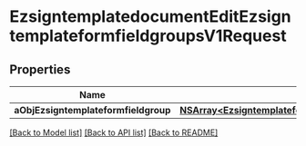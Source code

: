 # EzsigntemplatedocumentEditEzsigntemplateformfieldgroupsV1Request

## Properties
Name | Type | Description | Notes
------------ | ------------- | ------------- | -------------
**aObjEzsigntemplateformfieldgroup** | [**NSArray&lt;EzsigntemplateformfieldgroupRequestCompound&gt;***](EzsigntemplateformfieldgroupRequestCompound.md) |  | 

[[Back to Model list]](../README.md#documentation-for-models) [[Back to API list]](../README.md#documentation-for-api-endpoints) [[Back to README]](../README.md)


